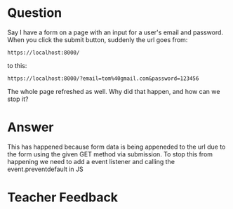 # Question
Say I have a form on a page with an input for a user's email and password. When you click the submit button, suddenly the url goes from:

```plaintext
https://localhost:8000/
```
to this:
```plaintext
https://localhost:8000/?email=tom%40gmail.com&password=123456
```

The whole page refreshed as well. Why did that happen, and how can we stop it?
# Answer
This has happened because form data is being appeneded to the url due to the form using the given GET method via submission. To stop this from happening we need to add a event listener and calling the event.preventdefault in JS
# Teacher Feedback